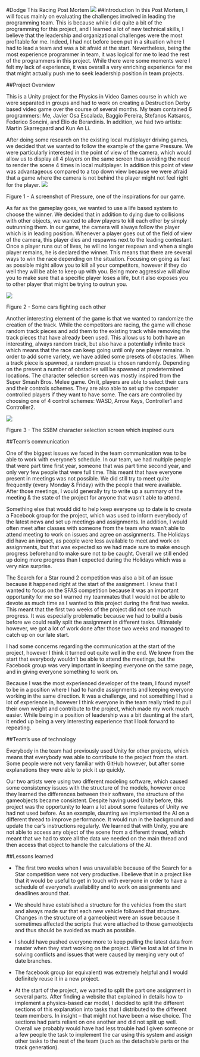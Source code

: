 #Dodge This Racing Post Mortem
![](Pictures/JP/JpPic1.png)
##Introduction
In this Post Mortem, I will focus mainly on evaluating the challenges involved in leading the programming team. This is because while I did quite a bit of the programming for this project, and I learned a lot of new technical skills, I believe that the leadership and organizational challenges were the most profitable for me. Indeed, I had not before been put in a situation where I had to lead a team and was a bit afraid at the start. Nevertheless, being the most experience programmer in team, it was logical for me to lead the rest of the programmers in this project. While there were some moments were I felt my lack of experience, it was overall a very enriching experience for me that might actually push me to seek leadership position in team projects.


##Project Overview

This is a Unity project for the Physics in Video Games course in which we were separated in groups and had to work on creating a Destruction Derby based video game over the course of several months. My team contained 6 programmers: Me, Javier Osa Escalada, Baggio Pereira, Stefanos Katsaros, Federico Soncini, and Elio de Berardinis. In addition, we had two artists: Martin Skarregaard and Kun An Li. 

After doing some research on the existing local multiplayer driving games, we decided that we wanted to follow the example of the game Pressure. We were particularly interested in the point of view of the camera, which would allow us to display all 4 players on the same screen thus avoiding the need to render the scene 4 times in local multiplayer. In addition this point of view was advantageous compared to a top down view because we were afraid that a game where the camera is not behind the player might not feel right for the player.
![](Pictures/JP/JpPic2.jpg)

Figure 1 - A screenshot of Pressure, one of the inspirations for our game.

As far as the gameplay goes, we wanted to use a life based system to choose the winner. We decided that in addition to dying due to collisions with other objects, we wanted to allow players to kill each other by simply outrunning them. In our game, the camera will always follow the player which is in leading position. Whenever a player goes out of the field of view of the camera, this player dies and respawns next to the leading contestant. Once a player runs out of lives, he will no longer respawn and when a single player remains, he is declared the winner. This means that there are several ways to win the race depending on the situation. Focusing on going as fast as possible might allow you to kill all your competitors, however if they do well they will be able to keep up with you. Being more aggressive will allow you to make sure that a specific player loses a life, but it also exposes you to other player that might be trying to outrun you.

![](Pictures/JP/JpPic3.png)

Figure 2 - Some cars fighting each other

Another interesting element of the game is that we wanted to randomize the creation of the track. While the competitors are racing, the game will chose random track pieces and add them to the existing track while removing the track pieces that have already been used. This allows us to both have an interesting, always random track, but also have a potentially infinite track which means that the race can keep going until only one player remains.
In order to add some variety, we have added some presets of obstacles. When a track piece is spawned, a random preset is chosen randomly. Depending on the present a number of obstacles will be spawned at predetermined locations. 
The character selection screen was mostly inspired from the Super Smash Bros. Melee game. On it, players are able to select their cars and their controls schemes. They are also able to set up the computer controlled players if they want to have some. The cars are controlled by choosing one of 4 control schemes: WASD, Arrow Keys, Controller1 and Controller2. 

![](Pictures/JP/JpPic4.jpg)

Figure 3 - The SSBM character selection screen which inspired ours


##Team’s communication

One of the biggest issues we faced in the team communication was to be able to work with everyone’s schedule. In our team, we had multiple people that were part time first year, someone that was part time second year, and only very few people that were full time. This meant that have everyone present in meetings was not possible. We did still try to meet quite frequently (every Monday & Friday) with the people that were available. After those meetings, I would generally try to write up a summary of the meeting & the state of the project for anyone that wasn’t able to attend.

Something else that would did to help keep everyone up to date is to create a Facebook group for the project, which was used to inform everybody of the latest news and set up meetings and assignments. In addition, I would often meet after classes with someone from the team who wasn’t able to attend meeting to work on issues and agree on assignments.
The Holidays did have an impact, as people were less available to meet and work on assignments, but that was expected so we had made sure to make enough progress beforehand to make sure not to be caught. Overall we still ended up doing more progress than I expected during the Holidays which was a very nice surprise.

The Search for a Star round 2 competition was also a bit of an issue because it happened right at the start of the assignment. I knew that I wanted to focus on the SFAS competition because it was an important opportunity for me so I warned my teammates that I would not be able to devote as much time as I wanted to this project during the first two weeks. This meant that the first two weeks of the project did not see much progress. It was especially problematic because we had to build a basis before we could really split the assignment in different tasks. Ultimately however, we got a lot of work done after those two weeks and managed to catch up on our late start.

I had some concerns regarding the communication at the start of the project, however I think it turned out quite well in the end. We knew from the start that everybody wouldn’t be able to attend the meetings, but the Facebook group was very important in keeping everyone on the same page, and in giving everyone something to work on.

Because I was the most experienced developer of the team, I found myself to be in a position where I had to handle assignments and keeping everyone working in the same direction. It was a challenge, and not something I had a lot of experience in, however I think everyone in the team really tried to pull their own weight and contribute to the project, which made my work much easier. While being in a position of leadership was a bit daunting at the start, it ended up being a very interesting experience that I look forward to repeating.


##Team’s use of technology

Everybody in the team had previously used Unity for other projects, which means that everybody was able to contribute to the project from the start. Some people were not very familiar with GitHub however, but after some explanations they were able to pick it up quickly.

Our two artists were using two different modeling software, which caused some consistency issues with the structure of the models, however once they learned the differences between their software, the structure of the gameobjects became consistent.
Despite having used Unity before, this project was the opportunity to learn a lot about some features of Unity we had not used before. As an example, daunting we implemented the AI on a different thread to improve performance. It would run in the background and update the car’s instructions regularly. We learned that with Unity, you are not able to access any object of the scene from a different thread, which meant that we had to store all the data we needed on the main thread and then access that object to handle the calculations of the AI.

##Lessons learned
 
* The first two weeks when I was unavailable because of the Search for a Star competition were not very productive. I believe that in a project like that it would be useful to get in touch with everyone in order to have a schedule of everyone’s availability and to work on assignments and deadlines around that.

* We should have established a structure for the vehicles from the start and always made sur that each new vehicle followed that structure. Changes in the structure of a gameobject were an issue because it sometimes affected the scripts that were attached to those gameobjects and thus should be avoided as much as possible.

* I should have pushed everyone more to keep pulling the latest data from master when they start working on the project. We’ve lost a lot of time in solving conflicts and issues that were caused by merging very out of date branches.

* The facebook group (or equivalent) was extremely helpful and I would definitely reuse it in a new project.

* At the start of the project, we wanted to split the part one assignment in several parts. After finding a website that explained in details how to implement a physics-based car model, I decided to split the different sections of this explanation into tasks that I distributed to the different team members. In insight – that might not have been a wise choice. The sections had parts reliant on one another and did not split up well. Overall we probably would have had less trouble had I given someone or a few people the task to implement the car using this system and assign other tasks to the rest of the team (such as the detachable parts or the track generation).

